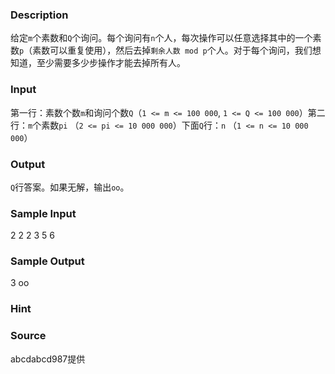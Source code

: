
### Description
给定`m`个素数和`Q`个询问。每个询问有`n`个人，每次操作可以任意选择其中的一个素数`p`（素数可以重复使用），然后去掉`剩余人数 mod p`个人。对于每个询问，我们想知道，至少需要多少步操作才能去掉所有人。
### Input
第一行：素数个数`m`和询问个数`Q`（`1 <= m <= 100 000`, `1 <= Q <= 100 000`）第二行：`m`个素数`pi` （`2 <= pi <= 10 000 000`）下面`Q`行：`n` （`1 <= n <= 10 000 000`）
### Output
`Q`行答案。如果无解，输出`oo`。
### Sample Input
2 2
2 3
5
6



### Sample Output
3
oo

### Hint

### Source
abcdabcd987提供